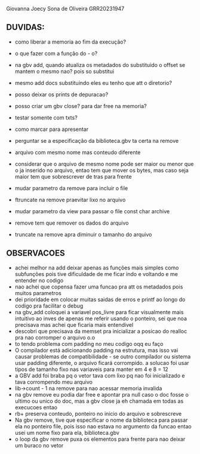Giovanna Joecy Sona de Oliveira
GRR20231947


## DUVIDAS:
- como liberar a memoria ao fim da execução?
- o que fazer com a função do - o?
- na gbv add, quando atualiza os metadados do substituido o offset se mantem o mesmo nao? pois so substitui
- mesmo add docs substituindo eles eu tenho que att o diretorio?
- posso deixar os prints de depuracao?
- posso criar um gbv close? para dar free na memoria?
- testar somente com txts?
- como marcar para apresentar
- perguntar se a especificação da biblioteca.gbv ta certa na remove
- arquivo com mesmo nome mas conteudo diferente



- considerar que o arquivo de mesmo nome pode ser maior ou menor que o ja inserido no arquivo, entao tem que mover os bytes, mas caso seja maior tem que sobrescrever de tras para frente
- mudar parametro da remove para incluir o file 
- ftruncate na remove praevitar lixo no arquivo
- mudar parametro da view para passar o file const char archive
- remove tem que remover os dados do arquivo
- truncate na remove apra diminuir o tamanho do arquivo


## OBSERVACOES
- achei melhor na add deixar apenas as funções mais simples como subfunções pois tive dificuldade de me ficar indo e voltando e me entender no codigo
- nao achei que copensa fazer uma funcao pra att os metadados pois muitos parametros
- dei prioridade em colocar muitas saidas de erros e printf ao longo do codigo pra facilitar o debug
- na gbv_add coloquei a variavel pos_livre para ficar visualmente mais intuitivo ao inves de apenas me referir usando o ponteiro, sei que noa precisava mas achei que ficaria mais entendivel
- descobri que precisava da memset pra inicializar a posicao do realloc pra nao corromper o arquivo o.o
- to tendo problema com padding no meu codigo oqq eu faço
- O compilador está adicionando padding na estrutura, mas isso vai causar problemas de compatibilidade - se outro compilador ou sistema usar padding diferente, o arquivo ficará corrompido. a solucao foi usar tipos de tamanho fixo nas variaveis para manter em 4 e 8 = 12
- a GBV add foi braba pq o vetor tava com lixo pq nao foi inicializado e tava corrompendo meu arquivo
- lib->count - 1 na remove para nao acessar memoria invalida
- na gbv remove eu podia dar free e apontar pra null caso o doc fosse o ultimo ou unico do doc, mas a gbv close ja eh chamada em todas as execucoes entao
- rb+ preserva conteudo, ponteiro no inicio do arquivo e sobrescreve
- Na gbv remove, tive que especificar o nome da biblioteca para passar ela no ponteiro file, pois isso nao estava no argumento da funcao entao usei um nome fixo para ela, biblioteca.gbv
- o loop da gbv remove puxa os elementos para frente para nao deixar um buraco no vetor